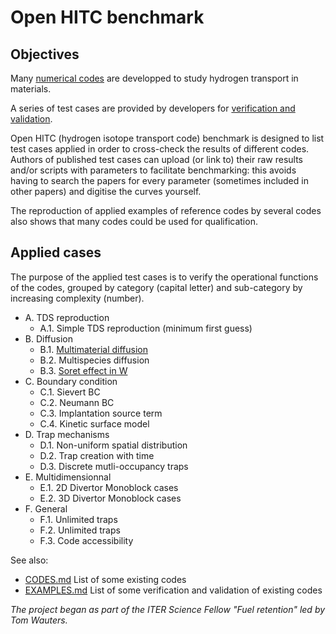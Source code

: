 # Open HITC benchmark


## Objectives

Many [numerical codes](CODES.md) are developped to study hydrogen transport in materials. 

A series of test cases are provided by developers for [verification and validation](EXAMPLES.md). 

Open HITC (hydrogen isotope transport code) benchmark is designed to list test cases applied in order to cross-check the results of different codes. 
Authors of published test cases can upload (or link to) their raw results and/or scripts with parameters to facilitate benchmarking: this avoids having to search the papers for every parameter (sometimes included in other papers) and digitise the curves yourself.

The reproduction of applied examples of reference codes by several codes also shows that many codes could be used for qualification.

## Applied cases

The purpose of the applied test cases is to verify the operational functions of the codes, grouped by category (capital letter) and sub-category by increasing complexity (number). 

- A. TDS reproduction 
    - A.1. Simple TDS reproduction (minimum first guess)
- B. Diffusion
    - B.1. [Multimaterial diffusion](IB1/README.md)
    - B.2. Multispecies diffusion
    - B.3. [Soret effect in W](IB3/README.md)
- C. Boundary condition
    - C.1. Sievert BC
    - C.2. Neumann BC
    - C.3. Implantation source term
    - C.4. Kinetic surface model
- D. Trap mechanisms
    - D.1. Non-uniform spatial distribution
    - D.2. Trap creation with time
    - D.3. Discrete mutli-occupancy traps
- E. Multidimensionnal
    - E.1. 2D Divertor Monoblock cases
    - E.2. 3D Divertor Monoblock cases
- F. General
    - F.1. Unlimited traps
    - F.2. Unlimited traps
    - F.3. Code accessibility


See also: 
- [CODES.md](CODES.md) List of some existing codes
- [EXAMPLES.md](EXAMPLES.md) List of some verification and validation of existing codes

*The project began as part of the ITER Science Fellow "Fuel retention" led by Tom Wauters.*

